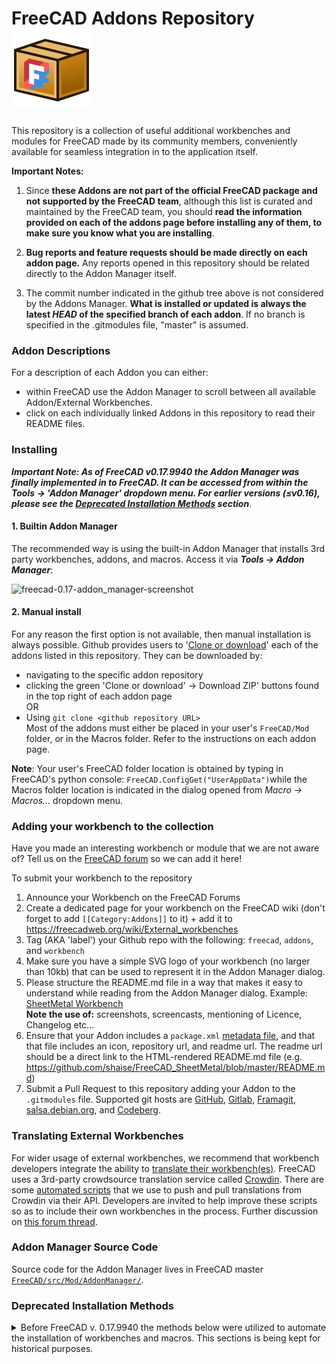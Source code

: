 # FreeCAD Addons Repository ![AddonManager-Logo][AddonManager]

This repository is a collection of useful additional workbenches and modules for FreeCAD made by its community members, conveniently available for seamless integration in to the application itself.

**Important Notes:**  
1. Since **these Addons are not part of the official FreeCAD package and not supported by the FreeCAD team**, although this list is curated and maintained by the FreeCAD team, you should **read the information provided on each of the addons page before installing any of them, to make sure you know what you are installing**. 

2. **Bug reports and feature requests should be made directly on each addon page.** Any reports opened in this repository should be related directly to the Addon Manager itself.

3. The commit number indicated in the github tree above is not considered by the Addons Manager. **What is installed or updated is always the latest *HEAD* of the specified branch of each addon**. If no branch is specified in the .gitmodules file, "master" is assumed.

[AddonManager]: icons/AddonManager.svg

### Addon Descriptions

For a description of each Addon you can either:
* within FreeCAD use the Addon Manager to scroll between all available Addon/External Workbenches. 
* click on each individually linked Addons in this repository to read their README files. 

### Installing

***Important Note: As of FreeCAD v0.17.9940 the Addon Manager was finally implemented in to FreeCAD. It can be accessed from within the Tools → 'Addon Manager' dropdown menu. For earlier versions (≤v0.16), please see the [Deprecated Installation Methods](#deprecated-installation-methods) section***.

#### 1. Builtin Addon Manager

The recommended way is using the built-in Addon Manager that installs 3rd party workbenches, addons, and macros. Access it via ***Tools → Addon Manager***:

![freecad-0.17-addon_manager-screenshot](https://user-images.githubusercontent.com/4140247/37867768-2eb7db20-2f73-11e8-83fb-8868995ba49d.png)


#### 2. Manual install

For any reason the first option is not available, then manual installation is always possible. Github provides users to '[Clone or download](https://help.github.com/en/github/creating-cloning-and-archiving-repositories/cloning-a-repository)' each of the addons listed in this repository. They can be downloaded by:
* navigating to the specific addon repository 
* clicking the green 'Clone or download' → Download ZIP' buttons found in the top right of each addon page  
OR
* Using `git clone <github repository URL>`  
Most of the addons must either be placed in your user's `FreeCAD/Mod` folder, or in the Macros folder. Refer to the instructions on each addon page. 

**Note**: Your user's FreeCAD folder location is obtained by typing in FreeCAD's python console: `FreeCAD.ConfigGet("UserAppData")`while the Macros folder location is indicated in the dialog opened from *Macro -> Macros...* dropdown menu.

### Adding your workbench to the collection

Have you made an interesting workbench or module that we are not aware of? Tell us on the [FreeCAD forum](http://forum.freecadweb.org) so we can add it here!

To submit your workbench to the repository
1. Announce your Workbench on the FreeCAD Forums
2. Create a dedicated page for your workbench on the FreeCAD wiki (don't forget to add `[[Category:Addons]]` to it) + add it to https://freecadweb.org/wiki/External_workbenches
4. Tag (AKA 'label') your Github repo with the following: `freecad`, `addons`, and `workbench`  
5. Make sure you have a simple SVG logo of your workbench (no larger than 10kb) that can be used to represent it in the Addon Manager dialog.
6. Please structure the README.md file in a way that makes it easy to understand while reading from the Addon Manager dialog. Example: [SheetMetal Workbench](https://github.com/shaise/FreeCAD_SheetMetal/blob/master/README.md)  
   **Note the use of:** screenshots, screencasts, mentioning of Licence, Changelog etc... 
7. Ensure that your Addon includes a `package.xml` [metadata file](https://wiki.freecadweb.org/Package_Metadata), and that that file includes an icon, repository url, and readme url. The readme url should be a direct link to the HTML-rendered README.md file (e.g. https://github.com/shaise/FreeCAD_SheetMetal/blob/master/README.md)
8. Submit a Pull Request to this repository adding your Addon to the `.gitmodules` file. Supported git hosts are [GitHub](https://github.com/), [Gitlab](https://about.gitlab.com/), [Framagit](https://framagit.org/public/projects), [salsa.debian.org](https://salsa.debian.org/public), and [Codeberg](https://codeberg.org/).

### Translating External Workbenches

For wider usage of external workbenches, we recommend that workbench developers integrate the ability to [translate their workbench(es)](https://www.freecadweb.org/wiki/Translating_an_external_workbench). FreeCAD uses a 3rd-party crowdsource translation service called [Crowdin](https://crowdin.com/project/freecad). There are some [automated scripts](https://www.freecadweb.org/wiki/Crowdin_Scripts) that we use to push and pull translations from Crowdin via their API. Developers are invited to help improve these scripts so as to include their own workbenches in the process. Further discussion on [this forum thread](https://forum.freecadweb.org/viewtopic.php?f=10&t=36413). 

### Addon Manager Source Code

Source code for the Addon Manager lives in FreeCAD master [`FreeCAD/src/Mod/AddonManager/`](https://github.com/FreeCAD/FreeCAD/tree/master/src/Mod/AddonManager).

### Deprecated Installation Methods
<details>
  <summary>Before FreeCAD v. 0.17.9940 the methods below were utilized to automate the installation of workbenches and macros. This sections is being kept for historical purposes.
</summary>
  
#### 1. Using the installer macro

The installer macro can be launched from inside FreeCAD, and will download and install any of the addons above automatically. To install the installer macro:

1. Download [addons_installer.FCMacro](https://raw.githubusercontent.com/FreeCAD/FreeCAD-addons/da3cb72c54f94430e9afd8200b48f4f2f6ac7c8c/addons_installer.FCMacro)
2. Place the downloaded macro in your **FreeCAD Macros folder**. The FreeCAD Macros folder location is indicated in menu **Macros -> Macros -> User macros location**:
![the execute macro dialog](http://www.freecadweb.org/wiki/images/1/1e/Macro_installer_01.jpg)
3. Restart FreeCAD. The addons installer will now be listed in menu **Macro -> Macros** and can be launched by selecting it then clicking the **Execute** button:

![the addons installer](http://www.freecadweb.org/wiki/images/c/c6/Macro_installer_02.jpg)

#### 2. Using the "pluginloader" addon

The plugin loader is a much more elaborate way to install and manage additional content for freecad. Install it with the method above, or following the instructions on the [pluginloader page](https://github.com/microelly2/freecad-pluginloader).
</details>
